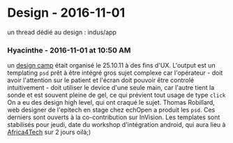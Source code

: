 # Design  - 2016-11-01

un thread dédié au design : indus/app

### **Hyacinthe** - 2016-11-01 at 10:50 AM

un [design camp](https://echopen.github.io/UXCamp20161025.html) était organisé le 25.10.11 à des fins d'UX. L'output est un templating `psd` prêt à être intégré   gros sujet complexe car l'opérateur   \- doit avoir l'attention sur le patient et l'écran doit pouvoir être controlé intuitivement   \- doit utiliser le device d'une seule main, car l'autre tient la sonde et est souvent pleine de gel, ce qui prévient tout usage de type `click`   On a eu des design high level, qui ont craqué le sujet. Thomas Robillard, web designer de l'epitech en stage chez echOpen a produit les `psd`. Ces derniers sont ouverts à la co-contribution sur InVision.   Les templates sont stabilisés pour jeudi, date du workshop d'intégration android, qui aura lieu à [Africa4Tech](http://africa4tech.org/) sur 2 jours   oilà;)

